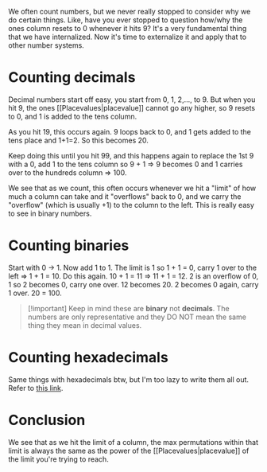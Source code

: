 We often count numbers, but we never really stopped to consider why we do certain things. Like, have you ever stopped to question how/why the ones column resets to 0 whenever it hits 9? It's a very fundamental thing that we have internalized. Now it's time to externalize it and apply that to other number systems.
# Counting decimals
Decimal numbers start off easy, you start from 0, 1, 2,..., to 9. But when you hit 9, the ones [[Placevalues|placevalue]] cannot go any higher, so 9 resets to 0, and 1 is added to the tens column.

As you hit 19, this occurs again. 9 loops back to 0, and 1 gets added to the tens place and 1+1=2. So this becomes 20.

Keep doing this until you hit 99, and this happens again to replace the 1st 9 with a 0, add 1 to the tens column so 9 + 1 => 9 becomes 0 and 1 carries over to the hundreds column => 100.

We see that as we count, this often occurs whenever we hit a "limit" of how much a column can take and it "overflows" back to 0, and we carry the "overflow" (which is usually +1) to the column to the left. This is really easy to see in binary numbers.
# Counting binaries
Start with 0 -> 1. Now add 1 to 1. The limit is 1 so 1 + 1 = 0, carry 1 over to the left => 1 + 1 = 10.
Do this again. 10 + 1 = 11 => 11 + 1 = 12. 2 is an overflow of 0, 1 so 2 becomes 0, carry one over. 12 becomes 20. 2 becomes 0 again, carry 1 over. 20 = 100. 

> [!important] Keep in mind these are **binary** not **decimals**. The numbers are only representative and they DO NOT mean the same thing they mean in decimal values.
# Counting hexadecimals
Same things with hexadecimals btw, but I'm too lazy to write them all out. Refer to [this link](https://www.tutorialspoint.com/computer_logical_organization/hexadecimal_arithmetic.htm).
# Conclusion
We see that as we hit the limit of a column, the max permutations within that limit is always the same as the power of the [[Placevalues|placevalue]] of the limit you're trying to reach.